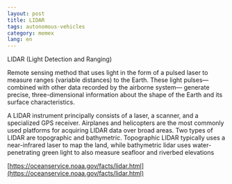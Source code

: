 ```yaml
---
layout: post
title: LIDAR
tags: autonomous-vehicles
category: memex
lang: en
---
```


LIDAR (Light Detection and Ranging)

Remote sensing method that uses light in the form of a pulsed laser to measure ranges (variable distances) to the Earth. These light pulses—combined with other data recorded by the airborne system— generate precise, three-dimensional information about the shape of the Earth and its surface characteristics.

A LIDAR instrument principally consists of a laser, a scanner, and a specialized GPS receiver. Airplanes and helicopters are the most commonly used platforms for acquiring LIDAR data over broad areas. Two types of LIDAR are topographic and bathymetric. Topographic LIDAR typically uses a near-infrared laser to map the land, while bathymetric lidar uses water-penetrating green light to also measure seafloor and riverbed elevations

[https://oceanservice.noaa.gov/facts/lidar.html](https://oceanservice.noaa.gov/facts/lidar.html)